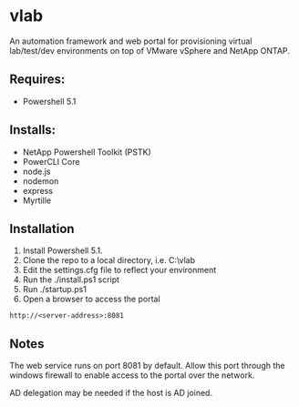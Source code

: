 # vlab
An automation framework and web portal for provisioning virtual lab/test/dev environments on top of VMware vSphere and NetApp ONTAP.

## Requires: 
- Powershell 5.1

## Installs:
- NetApp Powershell Toolkit (PSTK)
- PowerCLI Core
- node.js
- nodemon
- express
- Myrtille

## Installation
1. Install Powershell 5.1.
2. Clone the repo to a local directory, i.e. C:\vlab
3. Edit the settings.cfg file to reflect your environment
4. Run the ./install.ps1 script
5. Run ./startup.ps1
6. Open a browser to access the portal
```
http://<server-address>:8081
```

## Notes
The web service runs on port 8081 by default.  Allow this port through the windows firewall to enable access to the portal over the network.  

AD delegation may be needed if the host is AD joined.

